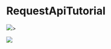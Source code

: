 # RequestApiTutorial

<img src=https://user-images.githubusercontent.com/74251593/147202824-69ef76af-b61a-4a38-bfa2-7bba02e2b29c.gif>>

<img src=https://user-images.githubusercontent.com/74251593/147202816-a85d509d-800e-49e3-87c8-199ca001a0f3.gif>

